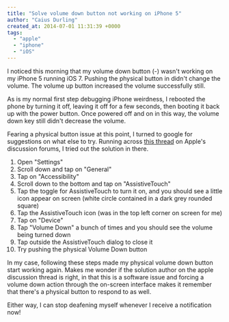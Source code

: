 ```yaml
---
title: "Solve volume down button not working on iPhone 5"
author: "Caius Durling"
created_at: 2014-07-01 11:31:39 +0000
tags:
  - "apple"
  - "iphone"
  - "iOS"
---
```


I noticed this morning that my volume down button (-) wasn't working on my iPhone 5 running iOS 7. Pushing the physical button in didn't change the volume. The volume up button increased the volume successfully still.

As is my normal first step debugging iPhone weirdness, I rebooted the phone by turning it off, leaving it off for a few seconds, then booting it back up with the power button. Once powered off and on in this way, the volume down key still didn't decrease the volume.

Fearing a physical button issue at this point, I turned to google for suggestions on what else to try. Running across [this thread](https://discussions.apple.com/thread/4894152) on Apple's discussion forums, I tried out the solution in there.

1. Open "Settings"
2. Scroll down and tap on "General"
3. Tap on "Accessibility"
4. Scroll down to the bottom and tap on "AssistiveTouch"
5. Tap the toggle for AssistiveTouch to turn it on, and you should see a little icon appear on screen (white circle contained in a dark grey rounded square)
6. Tap the AssistiveTouch icon (was in the top left corner on screen for me)
7. Tap on "Device"
8. Tap "Volume Down" a bunch of times and you should see the volume being turned down
9. Tap outside the AssistiveTouch dialog to close it
10. Try pushing the physical Volume Down button

In my case, following these steps made my physical volume down button start working again. Makes me wonder if the solution author on the apple discussion thread is right, in that this is a software issue and forcing a volume down action through the on-screen interface makes it remember that there's a physical button to respond to as well.

Either way, I can stop deafening myself whenever I receive a notification now!
